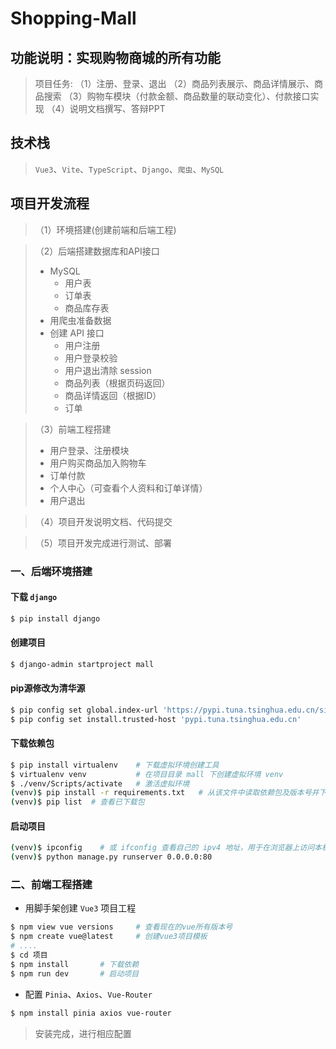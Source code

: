 # Shopping-Mall

## 功能说明：实现购物商城的所有功能
> 项目任务: 
>       （1）注册、登录、退出
>       （2）商品列表展示、商品详情展示、商品搜索
>       （3）购物车模块（付款金额、商品数量的联动变化）、付款接口实现
>       （4）说明文档撰写、答辩PPT

## 技术栈
> `Vue3`、`Vite`、`TypeScript`、`Django`、`爬虫`、`MySQL`



## 项目开发流程

> （1）环境搭建(创建前端和后端工程)

> （2）后端搭建数据库和API接口
>
> - MySQL
>   - 用户表
>   - 订单表
>   - 商品库存表
> - 用爬虫准备数据
> - 创建 API 接口
>   - 用户注册
>   - 用户登录校验
>   - 用户退出清除 session
>   - 商品列表（根据页码返回）
>   - 商品详情返回（根据ID）
>   - 订单

> （3）前端工程搭建
>
> - 用户登录、注册模块
> - 用户购买商品加入购物车
> - 订单付款
> - 个人中心（可查看个人资料和订单详情）
> - 用户退出

> （4）项目开发说明文档、代码提交

> （5）项目开发完成进行测试、部署





### 一、后端环境搭建

#### 下载 `django`

```bash
$ pip install django
```

#### 创建项目

```bash
$ django-admin startproject mall
```



#### pip源修改为清华源
```bash
$ pip config set global.index-url 'https://pypi.tuna.tsinghua.edu.cn/simple'
$ pip config set install.trusted-host 'pypi.tuna.tsinghua.edu.cn'
```

#### 下载依赖包
```bash
$ pip install virtualenv    # 下载虚拟环境创建工具
$ virtualenv venv           # 在项目目录 mall 下创建虚拟环境 venv
$ ./venv/Scripts/activate   # 激活虚拟环境
(venv)$ pip install -r requirements.txt   # 从该文件中读取依赖包及版本号并下载
(venv)$ pip list  # 查看已下载包
```

#### 启动项目
```bash
(venv)$ ipconfig    # 或 ifconfig 查看自己的 ipv4 地址，用于在浏览器上访问本机或127.0.0.0 或 localhost 访问
(venv)$ python manage.py runserver 0.0.0.0:80
```





### 二、前端工程搭建

- 用脚手架创建 `Vue3` 项目工程

```bash
$ npm view vue versions		# 查看现在的vue所有版本号
$ npm create vue@latest		# 创建vue3项目模板
# ....
$ cd 项目
$ npm install		# 下载依赖
$ npm run dev		# 启动项目
```

- 配置 `Pinia`、`Axios`、`Vue-Router`

```bash
$ npm install pinia axios vue-router
```

> 安装完成，进行相应配置



























